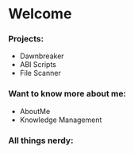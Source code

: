 # Welcome

### Projects:
- Dawnbreaker
- ABI Scripts
- File Scanner

### Want to know more about me:
- AboutMe
- Knowledge Management

### All things nerdy:
